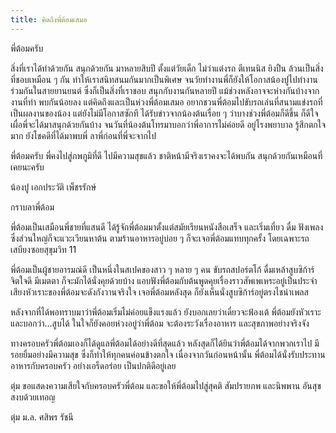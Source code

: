 ```yaml
---
title: คิดถึงพี่ต้อมเสมอ
---
```



พี่ต้อมครับ

สิ่งที่เราได้ทำด้วยกัน สนุกด้วยกัน มาหลายสิบปี ตั้งแต่วัยเด็ก ไม่ว่าแต่งรถ ตีเทนนิส ยิงปืน ล้วนเป็นสิ่งที่ชอบเหมือน ๆ กัน ทำให้เราสนิทสนมกันมากเป็นพิเศษ จนวัยทำงานพี่ก็ยังให้โอกาสน้องปูไปทำงานร่วมกันในสายยานยนต์ ซึ่งก็เป็นสิ่งที่เราชอบ สนุกกับงานกันหลายปี แม้ช่วงหลังอาจจะห่างกันบ้างจากงานที่ทำ พบกันน้อยลง แต่คิดถึงและเป็นห่วงพี่ต้อมเสมอ อยากชวนพี่ต้อมไปขับรถเล่นที่สนามแข่งรถที่เป็นผลงานของน้อง แต่ยังไม่มีโอกาสซักที ได้รับข่าวจากน้องต้นเรื่อย ๆ ว่าบางช่วงพี่ต้อมก็ดีขึ้น ก็ดีใจ เผื่อพี่จะได้มาสนุกด้วยกันบ้าง จนวันที่น้องต้นโทรมาบอกว่าพี่อาการไม่ค่อยดี อยู่โรงพยาบาล รู้สึกตกใจมาก ยังโชคดีที่ได้มาพบพี่ ลาพี่ก่อนที่พี่จะจากไป

พี่ต้อมครับ พี่คงไปสู่ภพภูมิที่ดี ไปมีความสุขแล้ว ชาติหน้ามีจริงเราคงจะได้พบกัน สนุกด้วยกันเหมือนที่เคยนะครับ

น้องปู เอกประวัติ เพ็ชรรักษ์

กราบลาพี่ต้อม

พี่ต้อมเป็นเสมือนพี่ชายที่แสนดี ได้รู้จักพี่ต้อมมาตั้งแต่สมัยเรียนหนังสือเสร็จ และเริ่มเที่ยว ดื่ม ฟังเพลง ซึ่งส่วนใหญ่ก็จะแวะเวียนหาต้น ตามร้านอาหารอยู่บ่อย ๆ  ก็จะเจอพี่ต้อมแทบทุกครั้ง โดยเฉพาะรถเสบียงซอยสุขุมวิท 11

พี่ต้อมเป็นผู้ชายอารมณ์ดี เป็นหนึ่งในสเปคของสาว ๆ หลาย ๆ คน ขับรถสปอร์ตโก้ ดื่มเหล้าสูบซิก้าร์ จิตใจดี มีเมตตา ก็จะมักได้นั่งคุยด้วยบ้าง แอบฟังพี่ต้อมกับต้นพูดคุยเรื่องราวสัพเพเหระอยู่เป็นประจำ เสียงหัวเราะของพี่ต้อมจะดังกังวานจริงใจ เจอพี่ต้อมหลังสุด ก็ยังเห็นนั่งสูบซิก้าร์อยู่ตรงไชน่าเพลส

หลังจากที่ได้พอทราบมาว่าพี่ต้อมเริ่มไม่ค่อยแข็งแรงแล้ว ยังบอกเลยว่าเดี๋ยวจะฟ้องเต้ พี่ต้อมยังหัวเราะและบอกว่า…สูบได้ ในใจก็ยังคอยห่วงอยู่ว่าพี่ต้อม จะต้องระวังเรื่องอาหาร และสุขภาพอย่างจริงจัง

ทางครอบครัวพี่ต้อมเองก็ได้ดูแลพี่ต้อมได้อย่างดีที่สุดแล้ว หลังสุดก็ได้ยินว่าพี่ต้อมได้จากพวกเราไป มีรอยยิ้มอย่างมีความสุข ซึ่งก็ทำให้ทุกคนค่อนข้างตกใจ เนื่องจากวันก่อนหน้านั้น พี่ต้อมได้นั่งรับประทานอาหารกับครอบครัว อย่างเอร็ดอร่อย เป็นปกติดีอยู่เลย

ตุ่ม ขอแสดงความเสียใจกับครอบครัวพี่ต้อม และขอให้พี่ต้อมไปสู่สุคติ สัมปรายภพ และนิพพาน อันสุขสงบด้วยเทอญ

ตุ่ม ม.ล. ศสิพร รัชนี

